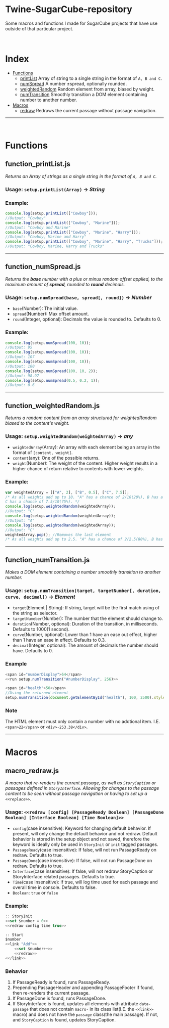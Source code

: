 # Twine-SugarCube-repository
Some macros and functions I made for SugarCube projects that have use outside of that particular project.

<br>

# Index

- [Functions](#Functions)
    - [printList](#function_printListjs) Array of string to a single string in the format of `A, B and C`.
    - [numSpread](#function_numSpreadjs) A number ±spread, optionally rounded.
    - [weightedRandom](#function_weightedRandomjs) Random element from array, biased by weight.
    - [numTransition](#function_numTransitionjs) Smoothly transition a DOM element containing number to another number.
- [Macros](#Macros)
    - [redraw](#macro_redrawjs) Redraws the current passage without passage navigation.

<hr><br>

# Functions

## function_printList.js
*Returns an Array of strings as a single string in the format of `A, B and C`.*

### Usage: `setup.printList(Array)` → ***String***
### Example:
```js
console.log(setup.printList(["Cowboy"]));
//Output: "Cowboy"
console.log(setup.printList(["Cowboy", "Marine"]));
//Output: "Cowboy and Marine"
console.log(setup.printList(["Cowboy", "Marine", "Harry"]));
//Output: "Cowboy, Marine and Harry"
console.log(setup.printList(["Cowboy", "Marine", "Harry", "Trucks"]));
//Output: "Cowboy, Marine, Harry and Trucks"
```

----

## function_numSpread.js
*Returns the **base** number with a plus or minus random offset applied, to the maximum amount of **spread**, rounded to **round** decimals.*

### Usage: `setup.numSpread(base, spread[, round])` → ***Number***

- `base`(Number): The initial value.
- `spread`(Number): Max offset amount.
- `round`(Integer, optional): Decimals the value is rounded to. Defaults to 0.

### Example:
```js
console.log(setup.numSpread(100, 10));
//Output: 95
console.log(setup.numSpread(100, 10));
//Output: 107
console.log(setup.numSpread(100, 10));
//Output: 100
console.log(setup.numSpread(100, 10, 2));
//Output: 98.97
console.log(setup.numSpread(0.5, 0.2, 1));
//Output: 0.6
```
----

## function_weightedRandom.js
*Returns a random content from an array structured for weightedRandom biased to the content's weight.*

### Usage: `setup.weightedRandom(weightedArray)` → ***any***

- `weightedArray`(Array): An array with each element being an array in the format of `[content, weight]`.
- `content`(any): One of the possible returns.
- `weight`(Number): The weight of the content. Higher weight results in a higher chance of return relative to contents with lower weights.

### Example:
```js
var weightedArray = [["A", 2], ["B", 0.5], ["C", 7.5]];
/* As all weights add up to 10. "A" has a chance of 2/10(20%), B has a chance of 0.5/10(5%), 
C has a chance of 7.5/10(75%). */
console.log(setup.weightedRandom(weightedArray));
//Output: "C"
console.log(setup.weightedRandom(weightedArray));
//Output: "A"
console.log(setup.weightedRandom(weightedArray));
//Output: "C"
weightedArray.pop(); //Removes the last element
/* As all weights add up to 2.5. "A" has a chance of 2/2.5(80%), B has a chance of 0.5/2.5(20%). */
```

----

## function_numTransition.js
*Makes a DOM element containing a number smoothly transition to another number.*

### Usage: `setup.numTransition(target, targetNumber[, duration, curve, decimal])` → ***Element***

- `target`(Element | String): If string, target will be the first match using of the string as selector.
- `targetNumeber`(Number): The number that the element should change to.
- `duration`(Number, optional): Duration of the transition, in milliseconds. Defaults to 1000(1 second).
- `curve`(Number, optional): Lower than 1 have an ease out effect, higher than 1 have an ease in effect. Defaults to 0.3.
- `decimal`(Integer, optional): The amount of decimals the number should have. Defaults to 0.

### Example
```js
<span id="numberDisplay">64</span>
<<run setup.numTransition("#numberDisplay", 256)>>

<span id="health">50</span>
//Using the returned element
setup.numTransition(document.getElementById("health"), 100, 2500).style.color = "red";
```

### Note
The HTML element must only contain a number with no addtional item. I.E. `<span>22</span>` or `<div>-253.38</div>`.

----

# Macros

## macro_redraw.js
*A macro that re-renders the current passage, as well as `StoryCaption` or passages defined in `StoryInterface`. Allowing for changes to the passage content to be seen without passage navigation or having to set up a `<<replace>>`.*
### Usage: `<<redraw [config] [PassageReady Boolean] [PassageDone Boolean] [Interface Boolean] [Time Boolean]>>`

- `config`(case insensitive): Keyword for changing default behavior. If present, will only change the default behavior and not redraw. Default behavior is stored in the setup object and not saved, therefore the keyword is ideally only be used in `StoryInit` or `init` tagged passages. 
- `PassageReady`(case insensitive): If false, will not run PassageReady on redraw. Defaults to true.
- `PassageDone`(case insensitive): If false, will not run PassageDone on redraw. Defaults to true.
- `Interface`(case insensitive): If false, will not redraw StoryCaption or StoryInterface related passages. Defaults to true.
- `Time`(case insensitive): If true, will log time used for each passage and overall time in console. Defaults to false.
- `Boolean`: `true` or `false`

### Example:
```js
:: StoryInit
<<set $number = 0>>
<<redraw config time true>>

:: Start
$number
<<link "Add">>
    <<set $number++>>
    <<redraw>>
<</link>>
```

### Behavior
1. If PassageReady is found, runs PassageReady.
2. Prepending PassageHeader and appending PassageFooter if found, then re-renders the current passage.
3. If PassageDone is found, runs PassageDone.
4. If StoryInterface is found, updates all elements with attribute `data-passage` that does not contain `macro-` in its class list(I.E. the `<<link>>` macro) and does not have the `passage` class(the main passage). If not, and `StoryCaption` is found, updates StoryCaption.